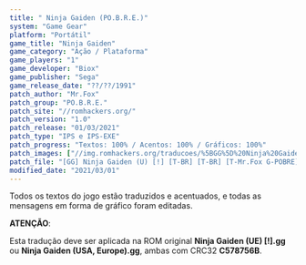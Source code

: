 ```yaml
---
title: " Ninja Gaiden (PO.B.R.E.)"
system: "Game Gear"
platform: "Portátil"
game_title: "Ninja Gaiden"
game_category: "Ação / Plataforma"
game_players: "1"
game_developer: "Biox"
game_publisher: "Sega"
game_release_date: "??/??/1991"
patch_author: "Mr.Fox"
patch_group: "PO.B.R.E."
patch_site: "//romhackers.org/"
patch_version: "1.0"
patch_release: "01/03/2021"
patch_type: "IPS e IPS-EXE"
patch_progress: "Textos: 100% / Acentos: 100% / Gráficos: 100%"
patch_images: ["//img.romhackers.org/traducoes/%5BGG%5D%20Ninja%20Gaiden%20-%20POBRE%20-%201.png","//img.romhackers.org/traducoes/%5BGG%5D%20Ninja%20Gaiden%20-%20POBRE%20-%202.png","//img.romhackers.org/traducoes/%5BGG%5D%20Ninja%20Gaiden%20-%20POBRE%20-%203.png"]
patch_file: "[GG] Ninja Gaiden (U) [!] [T-BR] [T-BR] [T-Mr.Fox G-POBRE] [V-1.0 P-100% A-2021].zip"
modified_date: "2021/03/01"
---
```

Todos os textos do jogo estão traduzidos e acentuados, e todas as mensagens em forma de gráfico foram editadas.

<b>ATENÇÃO</b>:

Esta tradução deve ser aplicada na ROM original <b>Ninja Gaiden (UE) [!].gg</b> ou <b>Ninja Gaiden (USA, Europe).gg</b>, ambas com CRC32 <b>C578756B</b>.

